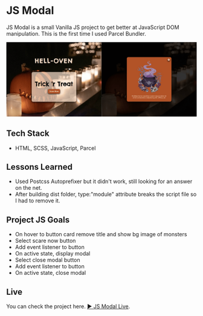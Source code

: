 # JS Modal

JS Modal is a small Vanilla JS project to get better at JavaScript DOM manipulation. This is the first time I used Parcel Bundler.

![JS Modal](./src/images/modal-preview.png)

## Tech Stack

- HTML, SCSS, JavaScript, Parcel

## Lessons Learned

- Used Postcss Autoprefixer but it didn't work, still looking for an answer on the net.
- After building dist folder, type:"module" attribute breaks the script file so I had to remove it.

## Project JS Goals

- On hover to button card remove title and show bg image of monsters
- Select scare now button
- Add event listener to button
- On active state, display modal
- Select close modal button
- Add event listener to button
- On active state, close modal

## Live

You can check the project here. [▶ JS Modal Live](https://helloween-modal.netlify.app).
